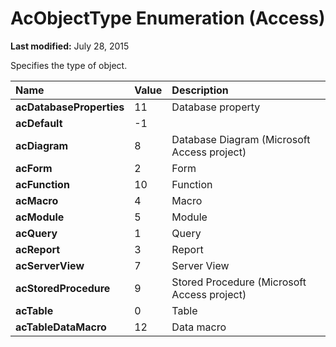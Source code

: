 
# AcObjectType Enumeration (Access)

 **Last modified:** July 28, 2015

Specifies the type of object.


|**Name**|**Value**|**Description**|
|:-----|:-----|:-----|
| **acDatabaseProperties**|11|Database property|
| **acDefault**|-1||
| **acDiagram**|8|Database Diagram (Microsoft Access project)|
| **acForm**|2|Form|
| **acFunction**|10|Function|
| **acMacro**|4|Macro|
| **acModule**|5|Module|
| **acQuery**|1|Query|
| **acReport**|3|Report|
| **acServerView**|7|Server View|
| **acStoredProcedure**|9|Stored Procedure (Microsoft Access project)|
| **acTable**|0|Table|
| **acTableDataMacro**|12|Data macro|
